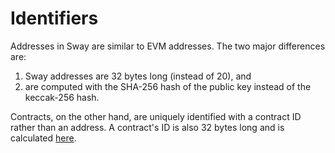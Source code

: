 # Identifiers

Addresses in Sway are similar to EVM addresses. The two major differences are:

1. Sway addresses are 32 bytes long (instead of 20), and
1. are computed with the SHA-256 hash of the public key instead of the keccak-256 hash.

Contracts, on the other hand, are uniquely identified with a contract ID rather than an address. A contract's ID is also 32 bytes long and is calculated [here](https://github.com/FuelLabs/fuel-specs/blob/master/specs/protocol/identifiers.md#contract-id).
